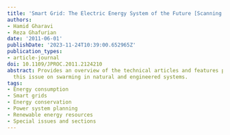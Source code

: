 ```yaml
---
title: 'Smart Grid: The Electric Energy System of the Future [Scanning the Issue]'
authors:
- Hamid Gharavi
- Reza Ghafurian
date: '2011-06-01'
publishDate: '2023-11-24T10:39:00.652965Z'
publication_types:
- article-journal
doi: 10.1109/JPROC.2011.2124210
abstract: Provides an overview of the technical articles and features presented in
  this issue on swarming in natural and engineered systems.
tags:
- Energy consumption
- Smart grids
- Energy conservation
- Power system planning
- Renewable energy resources
- Special issues and sections
---
```

